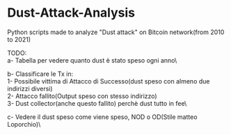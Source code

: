 # Dust-Attack-Analysis
Python scripts made to analyze "Dust attack" on Bitcoin network(from 2010 to 2021)

TODO: \
  a- Tabella per vedere quanto dust è stato speso ogni anno\
  
  b- Classificare le Tx in:\
        1- Possibile vittima di Attacco di Successo(dust speso con almeno due indirizzi diversi)\
        2- Attacco fallito(Output speso con stesso indirizzo)\
        3- Dust collector(anche questo fallito) perchè dust tutto in fee\
  
  c- Vedere il dust speso come viene speso, NOD o OD(Stile matteo Loporchio)\

